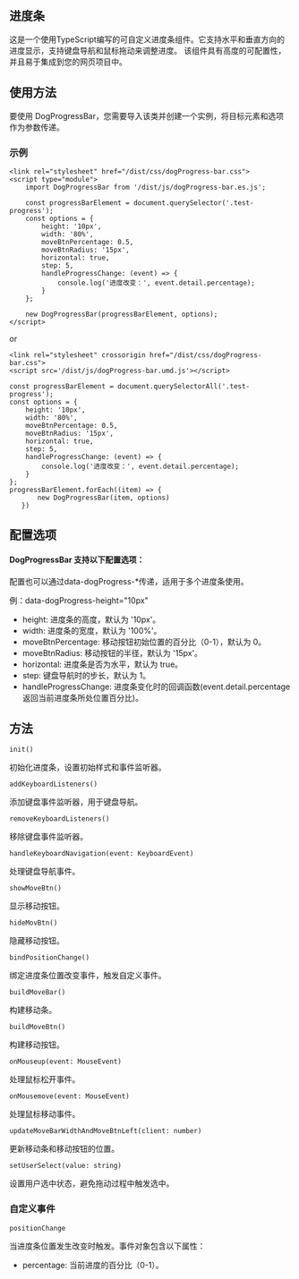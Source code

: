 ## 进度条

这是一个使用TypeScript编写的可自定义进度条组件。它支持水平和垂直方向的进度显示，支持键盘导航和鼠标拖动来调整进度。
该组件具有高度的可配置性，并且易于集成到您的网页项目中。

## 使用方法

要使用 DogProgressBar，您需要导入该类并创建一个实例，将目标元素和选项作为参数传递。

### 示例

~~~
<link rel="stylesheet" href="/dist/css/dogProgress-bar.css">
<script type="module">
    import DogProgressBar from '/dist/js/dogProgress-bar.es.js';

    const progressBarElement = document.querySelector('.test-progress');
    const options = {
        height: '10px',
        width: '80%',
        moveBtnPercentage: 0.5,
        moveBtnRadius: '15px',
        horizontal: true,
        step: 5,
        handleProgressChange: (event) => {
            console.log('进度改变：', event.detail.percentage);
        }
    };

    new DogProgressBar(progressBarElement, options);
</script>
~~~

or

~~~
<link rel="stylesheet" crossorigin href="/dist/css/dogProgress-bar.css">
<script src='/dist/js/dogProgress-bar.umd.js'></script>

const progressBarElement = document.querySelectorAll('.test-progress');
const options = {
    height: '10px',
    width: '80%',
    moveBtnPercentage: 0.5,
    moveBtnRadius: '15px',
    horizontal: true,
    step: 5,
    handleProgressChange: (event) => {
        console.log('进度改变：', event.detail.percentage);
    }
};
progressBarElement.forEach((item) => {
       new DogProgressBar(item, options)
   })
~~~

## 配置选项

#### DogProgressBar 支持以下配置选项：

配置也可以通过data-dogProgress-*传递，适用于多个进度条使用。

例：data-dogProgress-height="10px"

* height: 进度条的高度，默认为 '10px'。
* width: 进度条的宽度，默认为 '100%'。
* moveBtnPercentage: 移动按钮初始位置的百分比（0-1），默认为 0。
* moveBtnRadius: 移动按钮的半径，默认为 '15px'。
* horizontal: 进度条是否为水平，默认为 true。
* step: 键盘导航时的步长，默认为 1。
* handleProgressChange: 进度条变化时的回调函数(event.detail.percentage 返回当前进度条所处位置百分比)。

## 方法

`init()`

初始化进度条，设置初始样式和事件监听器。

`addKeyboardListeners()`

添加键盘事件监听器，用于键盘导航。

`removeKeyboardListeners()`

移除键盘事件监听器。

`handleKeyboardNavigation(event: KeyboardEvent)`

处理键盘导航事件。

`showMoveBtn()`

显示移动按钮。

`hideMovBtn()`

隐藏移动按钮。

`bindPositionChange()`

绑定进度条位置改变事件，触发自定义事件。

`buildMoveBar()`

构建移动条。

`buildMoveBtn()`

构建移动按钮。

`onMouseup(event: MouseEvent)`

处理鼠标松开事件。

`onMousemove(event: MouseEvent)`

处理鼠标移动事件。

`updateMoveBarWidthAndMoveBtnLeft(client: number)`

更新移动条和移动按钮的位置。

`setUserSelect(value: string)`

设置用户选中状态，避免拖动过程中触发选中。

### 自定义事件

`positionChange`

当进度条位置发生改变时触发。事件对象包含以下属性：

* percentage: 当前进度的百分比（0-1）。
